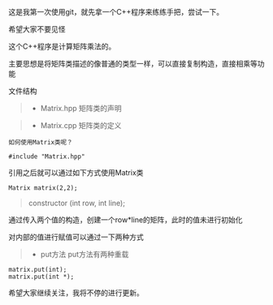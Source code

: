 这是我第一次使用git，就先拿一个C++程序来练练手把，尝试一下。

希望大家不要见怪

这个C++程序是计算矩阵乘法的。

主要思想是将矩阵类描述的像普通的类型一样，可以直接复制构造，直接相乘等功能



文件结构  

> * Matrix.hpp 矩阵类的声明

> * Matrix.cpp 矩阵类的定义



	如何使用Matrix类呢？

```
#include "Matrix.hpp"
```

引用之后就可以通过如下方式使用Matrix类

```
Matrix matrix(2,2);
```

> constructor (int row, int line);

通过传入两个值的构造，创建一个row*line的矩阵，此时的值未进行初始化

对内部的值进行赋值可以通过一下两种方式

> * put方法
put方法有两种重载
```
matrix.put(int);
matrix.put(int *);
```


希望大家继续关注，我将不停的进行更新。